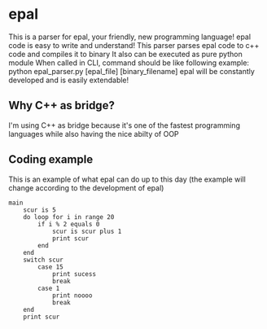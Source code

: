 # epal

This is a parser for epal, your friendly, new programming language!
epal code is easy to write and understand!
This parser parses epal code to c++ code and compiles it to binary
It also can be executed as pure python module
When called in CLI, command should be like following example:
python epal_parser.py [epal_file] [binary_filename]
epal will be constantly developed and is easily extendable!

## Why C++ as bridge?
 
I'm using C++ as bridge because it's one of the fastest 
programming languages while also having the nice abilty of OOP

## Coding example

This is an example of what epal can do up to this day (the example will change according 
to the development of epal)
```
main 
    scur is 5
    do loop for i in range 20
        if i % 2 equals 0
            scur is scur plus 1
            print scur
        end
    end
    switch scur
        case 15
            print sucess
            break
        case 1
            print noooo
            break
    end
    print scur
